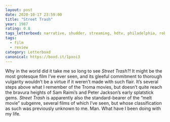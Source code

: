 ```yaml
---
layout: post 
date: 2020-10-17 23:59:00
title: "Street Trash"
year: 1987
rating: 0.8
tags_letterboxd: narrative, shudder, streaming, hdtv, philadelphia, robtober
tags:
  - film
  - review
category: Letterboxd
canonical: https://boxd.it/1pxoi3
---
```


Why in the world did it take me so long to see <cite>Street Trash?!</cite> It might be the most grotesque film I’ve ever seen, and its gleeful commitment to thorough vulgarity wouldn’t be a virtue if it weren’t made with such flair. It’s several steps above what I remember of the Troma movies, but doesn’t quite reach the bravura heights of Sam Raimi’s and Peter Jackson’s early splatstick gems. <cite>Street Trash</cite> is apparently also the standard-bearer of the “melt movie” subgenre, several films of which I’ve seen, but whose classification as such was previously unknown to me. Man. What have I been doing with my life.